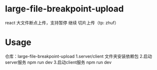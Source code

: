 # large-file-breakpoint-upload
react 大文件断点上传，支持暂停 继续 切片上传（tp: zhuf）
# Usage
仓库：large-file-breakpoint-upload
1.server/client 文件夹安装依赖包
2.启动server服务 npm run dev
3.启动client服务 npm run dev